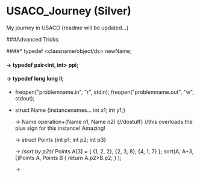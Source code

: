 # USACO_Journey (Silver)
My journey in USACO (readme will be updated...)

###Advanced Tricks:

####* typedef <classname/object/ds> newName;
####  -> typedef pair<int, int> ppi;
####  -> typedef long long ll;
  
* freopen("problemname.in", "r", stdin); freopen("problemname.out", "w", stdout);

* struct Name {instancenames... int x1; int y1;}

  -> Name operation+(Name n1, Name n2) {//dostuff} //this overloads the plus sign for this instance! Amazing! 
  
  -> struct Points {int p1; int p2; int p3} 
  
  -> /*sort by p2s*/ Points A[3] = { {1, 2, 2}, {2, 3, 8}, {4, 1, 7} }; sort(A, A+3, []Points A, Points B { return A.p2>B.p2; } );
  
  -> 
